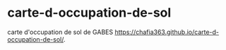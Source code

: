 # carte-d-occupation-de-sol
carte d'occupation de sol de GABES
https://chafia363.github.io/carte-d-occupation-de-sol/.
